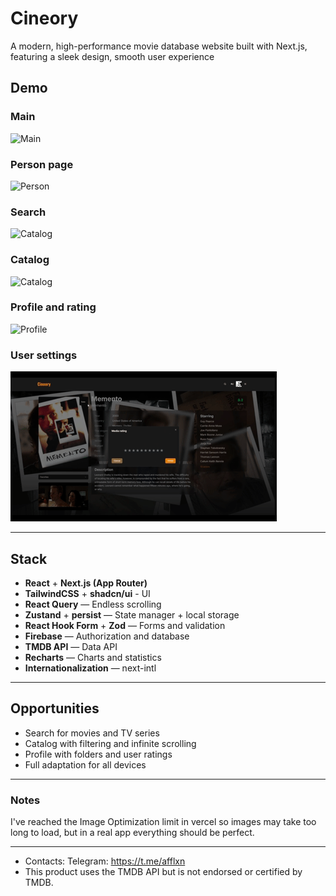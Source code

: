 # Cineory

A modern, high-performance movie database website built with Next.js, featuring a sleek design, smooth user experience

## Demo

### Main

![Main](./screenshots/CineoryMainDemo.gif)

### Person page

![Person](./screenshots/CineoryPersonDemo.gif)

### Search

![Catalog](./screenshots/CineorySearchDemo.gif)

### Catalog

![Catalog](./screenshots/CineoryCatalogDemo.gif)

### Profile and rating

![Profile](./screenshots/CineoryProfileDemo.gif)

### User settings

![settings](./screenshots/CineorySettingsDemo.gif)

---

## Stack

- **React** + **Next.js (App Router)**
- **TailwindCSS** + **shadcn/ui** - UI
- **React Query** — Endless scrolling
- **Zustand** + **persist** — State manager + local storage
- **React Hook Form** + **Zod** — Forms and validation
- **Firebase** — Authorization and database
- **TMDB API** — Data API
- **Recharts** — Charts and statistics
- **Internationalization** — next-intl

---

## Opportunities

- Search for movies and TV series
- Catalog with filtering and infinite scrolling
- Profile with folders and user ratings
- Full adaptation for all devices

---
### Notes

I've reached the Image Optimization limit in vercel so images may take too long to load, but in a real app everything should be perfect.

---

- Contacts: Telegram: https://t.me/afflxn
- This product uses the TMDB API but is not endorsed or certified by TMDB.
